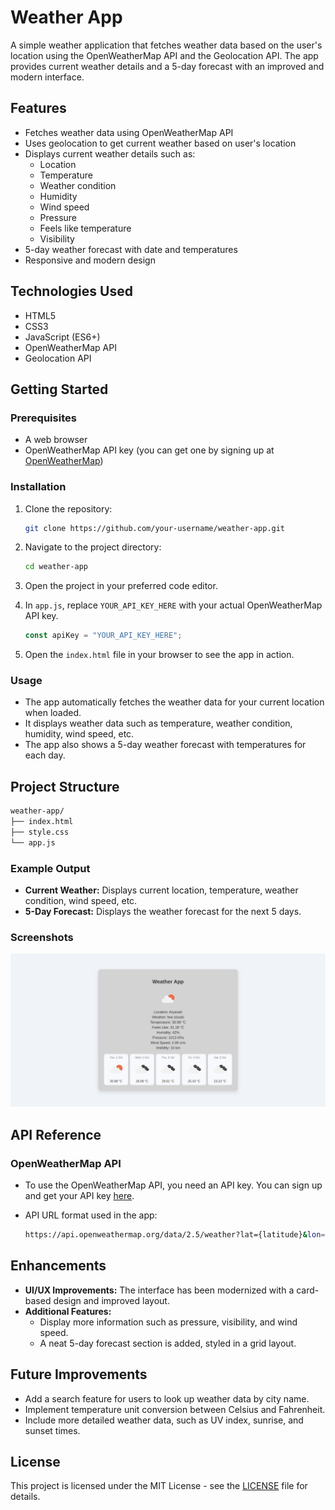 # Weather App

A simple weather application that fetches weather data based on the user's location using the OpenWeatherMap API and the Geolocation API. The app provides current weather details and a 5-day forecast with an improved and modern interface.

## Features

- Fetches weather data using OpenWeatherMap API
- Uses geolocation to get current weather based on user's location
- Displays current weather details such as:
  - Location
  - Temperature
  - Weather condition
  - Humidity
  - Wind speed
  - Pressure
  - Feels like temperature
  - Visibility
- 5-day weather forecast with date and temperatures
- Responsive and modern design

## Technologies Used

- HTML5
- CSS3
- JavaScript (ES6+)
- OpenWeatherMap API
- Geolocation API

## Getting Started

### Prerequisites

- A web browser
- OpenWeatherMap API key (you can get one by signing up at [OpenWeatherMap](https://home.openweathermap.org/users/sign_up))

### Installation

1. Clone the repository:

    ```bash
    git clone https://github.com/your-username/weather-app.git
    ```

2. Navigate to the project directory:

    ```bash
    cd weather-app
    ```

3. Open the project in your preferred code editor.

4. In `app.js`, replace `YOUR_API_KEY_HERE` with your actual OpenWeatherMap API key.

    ```javascript
    const apiKey = "YOUR_API_KEY_HERE";
    ```

5. Open the `index.html` file in your browser to see the app in action.

### Usage

- The app automatically fetches the weather data for your current location when loaded.
- It displays weather data such as temperature, weather condition, humidity, wind speed, etc.
- The app also shows a 5-day weather forecast with temperatures for each day.

## Project Structure
``` bash
weather-app/
├── index.html
├── style.css
└── app.js
```

### Example Output

- **Current Weather:** Displays current location, temperature, weather condition, wind speed, etc.
- **5-Day Forecast:** Displays the weather forecast for the next 5 days.

### Screenshots

![Weather App Screenshot](screenshot.png)  <!-- Optional: Add screenshots here to showcase the app interface -->

## API Reference

### OpenWeatherMap API

- To use the OpenWeatherMap API, you need an API key. You can sign up and get your API key [here](https://home.openweathermap.org/users/sign_up).
- API URL format used in the app:

    ```bash
    https://api.openweathermap.org/data/2.5/weather?lat={latitude}&lon={longitude}&appid={API_KEY}&units=metric
    ```

## Enhancements

- **UI/UX Improvements:** The interface has been modernized with a card-based design and improved layout.
- **Additional Features:**
  - Display more information such as pressure, visibility, and wind speed.
  - A neat 5-day forecast section is added, styled in a grid layout.

## Future Improvements

- Add a search feature for users to look up weather data by city name.
- Implement temperature unit conversion between Celsius and Fahrenheit.
- Include more detailed weather data, such as UV index, sunrise, and sunset times.

## License

This project is licensed under the MIT License - see the [LICENSE](LICENSE) file for details.

